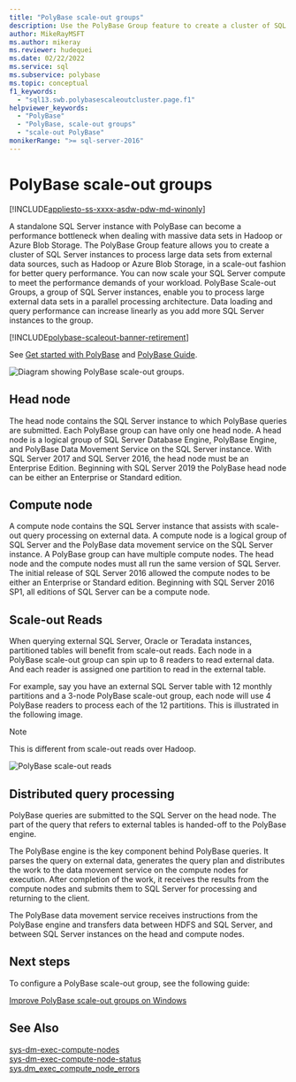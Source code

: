```yaml
---
title: "PolyBase scale-out groups"
description: Use the PolyBase Group feature to create a cluster of SQL Server instances. This improves query performance for large data sets from external sources.
author: MikeRayMSFT
ms.author: mikeray
ms.reviewer: hudequei
ms.date: 02/22/2022
ms.service: sql
ms.subservice: polybase
ms.topic: conceptual
f1_keywords:
  - "sql13.swb.polybasescaleoutcluster.page.f1"
helpviewer_keywords:
  - "PolyBase"
  - "PolyBase, scale-out groups"
  - "scale-out PolyBase"
monikerRange: ">= sql-server-2016"
---
```

# PolyBase scale-out groups

[!INCLUDE[appliesto-ss-xxxx-asdw-pdw-md-winonly](../../includes/appliesto-ss-xxxx-xxxx-xxx-md-winonly.md)]

A standalone SQL Server instance with PolyBase can become a performance bottleneck when dealing with massive data sets in Hadoop or Azure Blob Storage. The PolyBase Group feature allows you to create a cluster of SQL Server instances to process large data sets from external data sources, such as Hadoop or Azure Blob Storage, in a scale-out fashion for better query performance. You can now scale your SQL Server compute to meet the performance demands of your workload. PolyBase Scale-out Groups, a group of SQL Server instances, enable you to process large external data sets in a parallel processing architecture. Data loading and query performance can increase linearly as you add more SQL Server instances to the group. 
  
[!INCLUDE[polybase-scaleout-banner-retirement](../../includes/polybase-scaleout-banner-retirement.md)]

See [Get started with PolyBase](./polybase-guide.md) and [PolyBase Guide](../../relational-databases/polybase/polybase-guide.md).
  
![Diagram showing PolyBase scale-out groups.](../../relational-databases/polybase/media/polybase-scale-out-groups.png "PolyBase scale-out groups")  
  
## Head node  

The head node contains the SQL Server instance to which PolyBase queries are submitted. Each PolyBase group can have only one head node. A head node is a logical group of SQL Server Database Engine, PolyBase Engine, and PolyBase Data Movement Service on the SQL Server instance. With SQL Server 2017 and SQL Server 2016, the head node must be an Enterprise Edition. Beginning with SQL Server 2019 the PolyBase head node can be either an Enterprise or Standard edition.
  
## Compute node

A compute node contains the SQL Server instance that assists with scale-out query processing on external data. A compute node is a logical group of SQL Server and the PolyBase data movement service on the SQL Server instance. A PolyBase group can have multiple compute nodes. The head node and the compute nodes must all run the same version of SQL Server. The initial release of SQL Server 2016 allowed the compute nodes to be either an Enterprise or Standard edition. Beginning with SQL Server 2016 SP1, all editions of SQL Server can be a compute node.

## Scale-out Reads

When querying external SQL Server, Oracle or Teradata instances, partitioned tables will benefit from scale-out reads. Each node in a PolyBase scale-out group can spin up to 8 readers to read external data. And each reader is assigned one partition to read in the external table. 

For example, say you have an external SQL Server table with 12 monthly partitions and a 3-node PolyBase scale-out group, each node will use 4 PolyBase readers to process each of the 12 partitions. This is illustrated in the following image. 

> [!NOTE]
> This is different from scale-out reads over Hadoop. 

![PolyBase scale-out reads](../../relational-databases/polybase/media/polybase-scale-out-groups2.png "PolyBase scale-out groups")
  
## Distributed query processing  

PolyBase queries are submitted to the SQL Server on the head node. The part of the query that refers to external tables is handed-off to the PolyBase engine.
  
The PolyBase engine is the key component  behind PolyBase queries. It parses the query on external data, generates the query plan and distributes the work to the data movement service on the compute nodes for execution. After completion of the work, it receives the results from the compute nodes and submits them to SQL Server for processing and returning to the client.
  
The PolyBase data movement service receives instructions from the PolyBase engine and transfers data between HDFS and SQL Server, and between SQL Server instances on the head and compute nodes.
  
## Next steps

To configure a PolyBase scale-out group, see the following guide:

[Improve PolyBase scale-out groups on Windows](configure-scale-out-groups-windows.md)

## See Also

 [sys-dm-exec-compute-nodes](../../relational-databases/system-dynamic-management-views/sys-dm-exec-compute-nodes-transact-sql.md)   
 [sys-dm-exec-compute-node-status](../../relational-databases/system-dynamic-management-views/sys-dm-exec-compute-node-status-transact-sql.md)   
 [sys.dm_exec_compute_node_errors](../../relational-databases/system-dynamic-management-views/sys-dm-exec-compute-node-errors-transact-sql.md)
